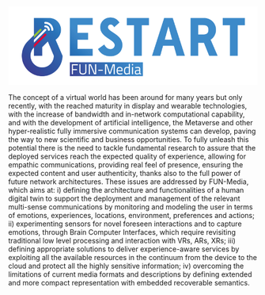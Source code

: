 ![RESTART - FUN-Media Logo](funmedia_logo.png)

The concept of a virtual world has been around for many years but only recently, with the reached maturity in display and wearable technologies, with the increase of bandwidth and in-network computational capability, and with the development of artificial intelligence, 
the Metaverse and other hyper-realistic fully immersive communication systems can develop, paving the way to new scientific and business opportunities. To fully unleash this potential there is the need to tackle fundamental research to assure that the deployed services 
reach the expected quality of experience, allowing for empathic communications, providing real feel of presence, ensuring the expected content and user authenticity, thanks also to the full power of future network architectures. These issues are addressed by FUN-Media, 
which aims at: i) defining the architecture and functionalities of a human digital twin to support the deployment and management of the relevant multi-sense communications by monitoring and modeling the user in terms of emotions, experiences, locations, environment,
preferences and actions; ii) experimenting sensors for novel foreseen interactions and to capture emotions, through Brain Computer Interfaces, which require revisiting traditional low level processing and  interaction with VRs, ARs, XRs; iii) defining appropriate 
solutions to deliver experience-aware services by exploiting all the available resources in the continuum from the device to the cloud and protect all the highly sensitive information; iv) overcoming the limitations of current media formats and descriptions by defining 
extended and more compact representation with embedded recoverable semantics.
